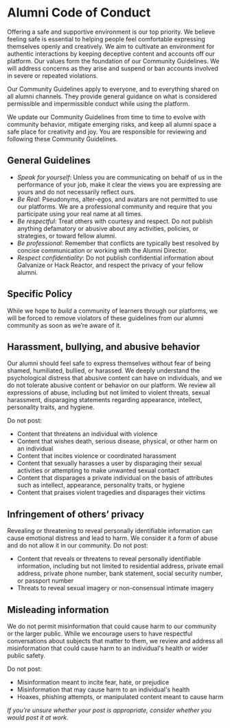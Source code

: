 # Alumni Code of Conduct

Offering a safe and supportive environment is our top priority. We believe feeling safe is essential to
helping people feel comfortable expressing themselves openly and creatively. We aim to cultivate an
environment for authentic interactions by keeping deceptive content and accounts off our platform.
Our values form the foundation of our Community Guidelines. We will address concerns as they arise
and suspend or ban accounts involved in severe or repeated violations.

Our Community Guidelines apply to everyone, and to everything shared on all alumni channels. They
provide general guidance on what is considered permissible and impermissible conduct while using
the platform.

We update our Community Guidelines from time to time to evolve with community behavior, mitigate
emerging risks, and keep all alumni space a safe place for creativity and joy. You are responsible for
reviewing and following these Community Guidelines.

## General Guidelines

- *Speak for yourself*: Unless you are communicating on behalf of us in the performance of your
job, make it clear the views you are expressing are yours and do not necessarily reflect ours.
- *Be Real*: Pseudonyms, alter-egos, and avatars are not permitted to use our platforms. We are
a professional community and require that you participate using your real name at all times.
- *Be respectful*: Treat others with courtesy and respect. Do not publish anything defamatory or
abusive about any activities, policies, or strategies, or toward fellow alumni.
- *Be professional*: Remember that conflicts are typically best resolved by concise
communication or working with the Alumni Director.
- *Respect confidentiality*: Do not publish confidential information about Galvanize or Hack Reactor, and respect the privacy of your fellow alumni.

## Specific Policy

While we hope to _build_ a community of learners through our platforms, we will be forced to remove violators of these guidelines from our alumni community as soon as we’re aware of it.

## Harassment, bullying, and abusive behavior

Our alumni should feel safe to express themselves without fear of being shamed, humiliated, bullied,
or harassed. We deeply understand the psychological distress that abusive content can have on
individuals, and we do not tolerate abusive content or behavior on our platform. We review all
expressions of abuse, including but not limited to violent threats, sexual harassment, disparaging
statements regarding appearance, intellect, personality traits, and hygiene.

Do not post:

- Content that threatens an individual with violence
- Content that wishes death, serious disease, physical, or other harm on an individual
- Content that incites violence or coordinated harassment
- Content that sexually harasses a user by disparaging their sexual activities or attempting to make unwanted sexual contact
- Content that disparages a private individual on the basis of attributes such as intellect, appearance, personality traits, or hygiene
- Content that praises violent tragedies and disparages their victims

## Infringement of others’ privacy

Revealing or threatening to reveal personally identifiable information can cause emotional distress
and lead to harm. We consider it a form of abuse and do not allow it in our community. Do not post:

- Content that reveals or threatens to reveal personally identifiable information, including but
not limited to residential address, private email address, private phone number, bank
statement, social security number, or passport number
- Threats to reveal sexual imagery or non-consensual intimate imagery

## Misleading information

We do not permit misinformation that could cause harm to our community or the larger public. While
we encourage users to have respectful conversations about subjects that matter to them, we review
and address all misinformation that could cause harm to an individual's health or wider public safety.

Do not post:

- Misinformation meant to incite fear, hate, or prejudice
- Misinformation that may cause harm to an individual's health
- Hoaxes, phishing attempts, or manipulated content meant to cause harm

*If you’re unsure whether your post is appropriate, consider whether you would post it at work.*
